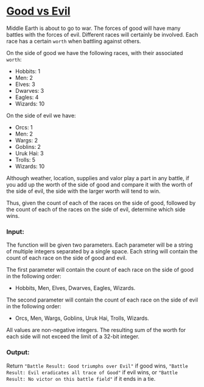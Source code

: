 # [Good vs Evil](https://www.codewars.com/kata/52761ee4cffbc69732000738)

Middle Earth is about to go to war. The forces of good will have many battles with the forces of evil.
Different races will certainly be involved. Each race has a certain `worth` when battling against others.

On the side of good we have the following races, with their associated `worth`:
* Hobbits: 1
* Men: 2
* Elves: 3
* Dwarves: 3
* Eagles: 4
* Wizards: 10

On the side of evil we have:
* Orcs: 1
* Men: 2
* Wargs: 2
* Goblins: 2
* Uruk Hai: 3
* Trolls: 5
* Wizards: 10

Although weather, location, supplies and valor play a part in any battle,
if you add up the worth of the side of good and compare it with the worth of the side of evil,
the side with the larger worth will tend to win.

Thus, given the count of each of the races on the side of good,
followed by the count of each of the races on the side of evil, determine which side wins.

### Input:

The function will be given two parameters. Each parameter will be a string of multiple integers separated by a single space.
Each string will contain the count of each race on the side of good and evil.

The first parameter will contain the count of each race on the side of good in the following order:
* Hobbits, Men, Elves, Dwarves, Eagles, Wizards.

The second parameter will contain the count of each race on the side of evil in the following order:
* Orcs, Men, Wargs, Goblins, Uruk Hai, Trolls, Wizards.

All values are non-negative integers. The resulting sum of the worth for each side will not exceed the limit of a 32-bit integer.

### Output:

Return `"Battle Result: Good triumphs over Evil"` if good wins,
`"Battle Result: Evil eradicates all trace of Good"` if evil wins, or
`"Battle Result: No victor on this battle field"` if it ends in a tie.